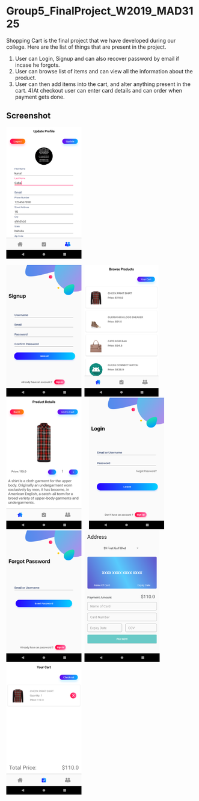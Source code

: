 # Group5_FinalProject_W2019_MAD3125

Shopping Cart is the final project that we have developed during our college. Here are the list of things that are present in the project.
1) User can Login, Signup and can also recover password by email if incase he forgots.
2) User can browse list of items and can view all the information about the product.
3) User can then add items into the cart, and alter anything present in the cart.
4)At checkout user can enter card details and can order when payment gets done.


## Screenshot

<img src="https://github.com/kunalgaba4/Group5_FinalProject_W2019_MAD3125/blob/master/Images/UserDetails.png" height="350" width="200"/>   

<img src="https://github.com/kunalgaba4/Group5_FinalProject_W2019_MAD3125/blob/master/Images/SignupScreen.png" height="350" width="200"/>&nbsp;&nbsp;<img src="https://github.com/kunalgaba4/Group5_FinalProject_W2019_MAD3125/blob/master/Images/ProductsScreen.png" height="350" width=“200”/>&nbsp;&nbsp;<img src="https://github.com/kunalgaba4/Group5_FinalProject_W2019_MAD3125/blob/master/Images/ProductDesc%20Screen.png" height="350" width="200"/>
&nbsp;&nbsp;&nbsp;&nbsp;<img src="https://github.com/kunalgaba4/Group5_FinalProject_W2019_MAD3125/blob/master/Images/Loginscreen.png" height="350" width="200"/>&nbsp;&nbsp;<img src="https://github.com/kunalgaba4/Group5_FinalProject_W2019_MAD3125/blob/master/Images/Forgotscreen.png" height="350" width="200"/>&nbsp;&nbsp;<img src="https://github.com/kunalgaba4/Group5_FinalProject_W2019_MAD3125/blob/master/Images/CheckoutScreen.png" height="350" width="200"/>&nbsp;&nbsp;<img src="https://github.com/kunalgaba4/Group5_FinalProject_W2019_MAD3125/blob/master/Images/CartScreen.png" height="350" width="200"/>

